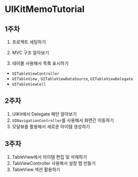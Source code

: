 # UIKitMemoTutorial
## 1주차 
1. 프로젝트 세팅하기

2. MVC 구조 알아보기

3. 테이블 사용해서 목록 표시하기
- `UITableViewController` 
- `UITableView` , `UITableViewDataSource`, `UITableViewDelegate`
- `UITableViewCell`

## 2주차
1. UIKit에서 Delegate 패턴 알아보기 
2. `UINavigationController`를 사용해서 화면간 이동하기 
3. 모달뷰를 활용해서 새로운 아이템 생성하기 

## 3주차
1. TableView에서 아이템 편집 및 삭제하기 
2. TabViewController 사용해서 설정 탭 만들기 
3. TableView 섹션 활용하기 
